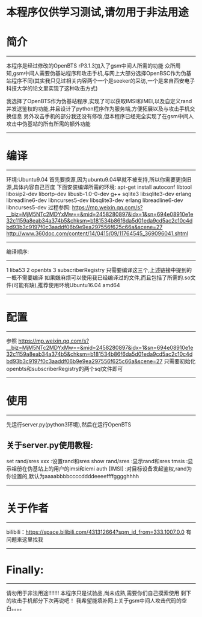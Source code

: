 # 本程序仅供学习测试,请勿用于非法用途
# 简介
***
 本程序是经过修改的OpenBTS rP3.1.3加入了gsm中间人所需的功能
 众所周知,gsm中间人需要伪基站程序和攻击手机,与网上大部分选择OpenBSC作为伪基站程序不同(其实我只见过相关内容两个一个是seeker的采访,一个是来自西安电子科技大学的论文里实现了这种攻击方式)

 我选择了OpenBTS作为伪基站程序,实现了可以获取IMSI和IMEI,以及自定义rand并发送鉴权的功能,并且设计了python程序作为服务端,方便拓展以及与攻击手机交换信息
另外攻击手机的部分我还没有修改,但本程序已经完全实现了在gsm中间人攻击中伪基站的所有所需的额外功能
***
# 编译
***
环境:Ubuntu9.04
首先要换源,因为ubuntu9.04早就不被支持,所以你需要更换旧源,具体内容自己百度
下面安装编译所需的环境:
apt-get install autoconf libtool libosip2-dev libortp-dev libusb-1.0-0-dev g++ sqlite3 libsqlite3-dev erlang libreadline6-dev libncurses5-dev libsqlite3-dev erlang libreadline6-dev libncurses5-dev 
过程参照:
https://mp.weixin.qq.com/s?__biz=MjM5NTc2MDYxMw==&mid=2458280897&idx=1&sn=694e08910e1e32c1159a8eab34a374b5&chksm=b181534b86f6da5d01eda9cd5ac2c10c4dbd93b3c9197f0c3aaddf06b9e9ea297556f625c66a&scene=27
http://www.360doc.com/content/14/0415/09/11764545_369096041.shtml
***
编译顺序:
***
1 liba53
2 openbts
3 subscriberRegistry
只需要编译这三个,上述链接中提到的一概不需要编译
如果嫌麻烦可以使用我已经编译过的文件,而且包括了所需的.so文件(可能有缺),推荐使用环境Ubuntu16.04 amd64
***
# 配置
***
参照
https://mp.weixin.qq.com/s?__biz=MjM5NTc2MDYxMw==&mid=2458280897&idx=1&sn=694e08910e1e32c1159a8eab34a374b5&chksm=b181534b86f6da5d01eda9cd5ac2c10c4dbd93b3c9197f0c3aaddf06b9e9ea297556f625c66a&scene=27
只需要初始化openbts和subscriberRegistry的两个sql文件即可
***
# 使用
***
先运行server.py(python3环境),然后在运行OpenBTS
## 关于server.py使用教程:
set rand/sres xxx :设置rand和sres
show rand/sres    :显示rand和sres
tmsis             :显示祖册在伪基站上的用户的imsi和iemi
auth [IMSI]       :对目标设备发起鉴权,rand为你设置的,默认为aaaabbbbccccddddeeeeffffgggghhhh
***
# 关于作者
***
bilibili：https://space.bilibili.com/431312664?spm_id_from=333.1007.0.0
有问题来这里找我
***
# Finally:
***
请勿用于非法用途!!!!!!!
本程序只是试验品,尚未成熟,需要你们自己摸索使用
剩下的攻击手机部分下次再说吧！
我希望能填补网上关于gsm中间人攻击代码的空白。。。。
